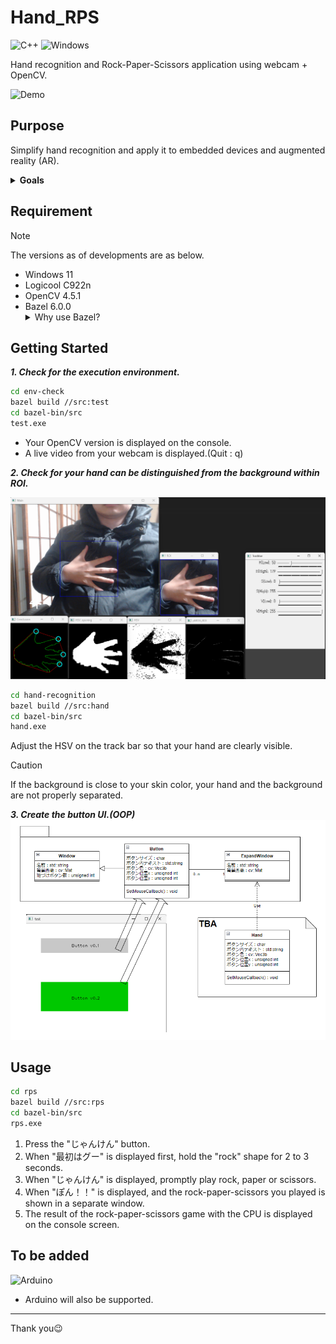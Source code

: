 # Hand_RPS

![C++](https://img.shields.io/badge/C%2B%2B-00599C?style=for-the-badge&logo=c%2B%2B&logoColor=white) ![Windows](https://img.shields.io/badge/Windows-0078D6?style=for-the-badge&logo=windows&logoColor=white)

Hand recognition and Rock-Paper-Scissors application using webcam + OpenCV.

![Demo](https://github.com/owlsdevelop/hand_rps/assets/75362440/caa4b06b-017e-4b59-89d8-ab68eeb48657)

## Purpose

Simplify hand recognition and apply it to embedded devices and augmented reality (AR).

<details>
    <summary><b>Goals</b></summary>
    <ul>
        <li>✅Check for the execution environment.</li>
        <li>✅Hand recognition</li>
        <li>✅Rock-Paper-Scissors with hand recognition(Not OOP)</li>
        <li>❗Create the button UI.(OOP) -> issue</li>
        <li>❌Refactoring - RPS(OOP)</li>
        <li>❌Test Tools(CI/CD)</li>
        <li>❌Support for CMake.</li>
        <li>❌Support for Arduino.</li>
    </ul>
</details>

## Requirement

> [!NOTE]
> The versions as of developments are as below.

* Windows 11
* Logicool C922n
* OpenCV 4.5.1
* Bazel  6.0.0
    <details>
        <summary>Why use Bazel?</summary>
        Because <a href="https://developers.google.com/mediapipe">MediaPipe</a> was the first tool I learned about hand recognition.<br>
        And Bazel was used as a compiler for MediaPipe.<br>
        <p>
            <br>
            <strong>
                I plan to support CMake in the future.<br>
            </strong>
            There was a problem with embedded devices (e.g. Arduino).
        </p>
    </details>

## Getting Started

***1. Check for the execution environment.***

```bash
cd env-check
bazel build //src:test
cd bazel-bin/src
test.exe
```

* Your OpenCV version is displayed on the console.
* A live video from your webcam is displayed.(Quit : q)

***2. Check for your hand can be distinguished from the background within ROI.***

![hand-result](img/hand-result.png)

```bash
cd hand-recognition
bazel build //src:hand
cd bazel-bin/src
hand.exe
```
Adjust the HSV on the track bar so that your hand are clearly visible.

> [!CAUTION]
> If the background is close to your skin color, your hand and the background are not properly separated.

***3. Create the button UI.(OOP)***
![class](img/class.png)

## Usage

```bash
cd rps
bazel build //src:rps
cd bazel-bin/src
rps.exe
```
1. Press the "じゃんけん" button.
2. When "最初はグー" is displayed first, hold the "rock" shape for 2 to 3 seconds.
3. When "じゃんけん" is displayed, promptly play rock, paper or scissors.
4. When "ぽん！！" is displayed, and the rock-paper-scissors you played is shown in a separate window.
5. The result of the rock-paper-scissors game with the CPU is displayed on the console screen.

## To be added
![Arduino](img/Arduino.png)

* Arduino will also be supported.

---

Thank you😉